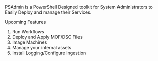 

PSAdmin is a PowerShell Designed toolkit for System Administrators to Easily Deploy and manage their Services.




Upcoming Features
1. Run Workflows
2. Deploy and Apply MOF/DSC Files
3. Image Machines
4. Manage your internal assets
5. Install Logging/Configure Ingestion




